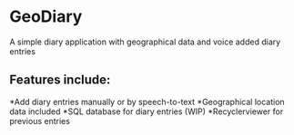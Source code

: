 # GeoDiary
A simple diary application with geographical data and voice added diary entries

## Features include:
*Add diary entries manually or by speech-to-text
*Geographical location data included
*SQL database for diary entries (WIP)
*Recyclerviewer for previous entries
